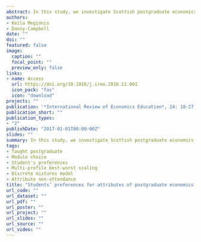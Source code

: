 ```yaml
---
abstract: In this study, we investigate Scottish postgraduate economics students’ preferences for module design. Using a multi-profile best-worst scaling survey, we find that students have clear preferences on how they wish their modules to be delivered, taught and assessed. Furthermore, using a discrete mixtures modelling approach we explain the heterogeneous nature of preferences for the module attributes and the students’ lexicographic preference orderings. We show how failing to address this leads to erroneous results and limits the ability to derive reliable prediction. The findings in this study should appeal to university staff involved in the design of postgraduate (as well as undergraduate) courses as it should help them better establish a coherent learning experience for students, through which students can attain their full academic potential.
authors:
- Keila Meginnis
- Danny-Campbell
date: ""
doi: ""
featured: false
image:
  caption: ""
  focal_point: ""
  preview_only: false
links:
- name: Access
  url: https://doi.org/10.1016/j.iree.2016.11.001
  icon_pack: "fas"
  icon: "download"
projects: ""
publication: '*International Review of Economics Education*, 24: 18-27'
publication_short: ""
publication_types:
- "2"
publishDate: "2017-01-01T00:00:00Z"
slides: ""
summary: In this study, we investigate Scottish postgraduate economics students’ preferences for module design. Using a multi-profile best-worst scaling survey, we find that students have clear preferences on how they wish their modules to be delivered, taught and assessed. Furthermore, using a discrete mixtures modelling approach we explain the heterogeneous nature of preferences for the module attributes and the students’ lexicographic preference orderings. We show how failing to address this leads to erroneous results and limits the ability to derive reliable prediction. The findings in this study should appeal to university staff involved in the design of postgraduate (as well as undergraduate) courses as it should help them better establish a coherent learning experience for students, through which students can attain their full academic potential.
tags:
- Taught postgraduate
- Module choice
- Student's preferences
- Multi-profile best-worst scaling
- Discrete mixtures model
- Attribute non-attendance
title: "Students’ preferences for attributes of postgraduate economics modules: Evidence from a multi-profile best-worst scaling survey"
url_code: ""
url_dataset: ""
url_pdf: ""
url_poster: ""
url_project: ""
url_slides: ""
url_source: ""
url_video: ""
---
```


